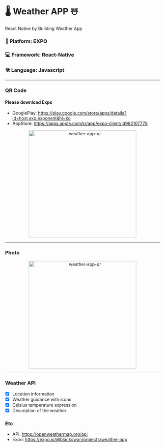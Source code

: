 # 🌡 Weather APP ☃

React Native by Building Weather App

### 📱 Platform: EXPO

### 💻 Framework: React-Native

### 🛠 Language: Javascript

---

### QR Code

#### Please download Expo

- GooglePlay: https://play.google.com/store/apps/details?id=host.exp.exponent&hl=ko
- AppStore: https://apps.apple.com/kr/app/expo-client/id982107779

<center><img width="350" alt="weather-app-qr" src="https://user-images.githubusercontent.com/67410919/98619429-90dcbb80-2346-11eb-9ac0-d5c4f76bdb01.png"></center>

---

### Photo

<center><img width="350" alt="weather-app-qr" src="https://user-images.githubusercontent.com/67410919/98621113-e9618800-2349-11eb-8a68-504386fe7ecf.png"> </center>

---

### Weather API

- [x] Location information
- [x] Weather guidance with icons
- [x] Celsius temperature expression
- [x] Description of the weather

### Etc

- API: https://openweathermap.org/api
- Expo: https://expo.io/@blackswan/projects/weather-app
